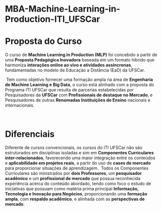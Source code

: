 # MBA-Machine-Learning-in-Production-ITI_UFSCar


# Proposta do Curso 

O curso de **Machine Learning in Production (MLP)** foi concebido a partir de uma **Proposta Pedagógica Inovadora** baseada em um formato híbrido que harmoniza **interações online ao vivo e atividades assíncronas**, fundamentadas no modelo de Educação a Distância (EaD) da UFSCar.

‍
Tem como objetivo fornecer uma formação ampla na área de **Engenharia de Machine Learning e Big Data**, o curso está alinhado com a proposta do Programa ITI UFSCar que resulta de parcerias estabelecidas por Pesquisadores da **UFSCar** com **Profissionais de destaque no Mercado**, e Pesquisadores de outras **Renomadas Instituições de Ensino** nacionais e internacionais.

<br>

# Diferenciais

Diferente de cursos convencionais, os cursos do ITI UFSCar não são estruturados em disciplinas isoladas e sim em **Componentes Curriculares inter-relacionados**, favorecendo uma maior integração entre os conteúdos e **aplicabilidade em projetos reais**, a partir do uso de **cases de mercado** para proporcionar situações de aprendizagem.
‍
Todos os Componentes Curriculares são ministrados por **dois Professores**, um **pesquisador acadêmico** e um **profissional de mercado** que possua reconhecida experiência acerca do conteúdo abordado, tendo como foco o estudo de iniciativas que possuam como matéria prima principal **Informação, Tecnologia e Inovação para Negócios**, proporcionando uma **formação ampla**, com **respaldo acadêmico**, e alinhada com as **perspectivas de mercado**.
